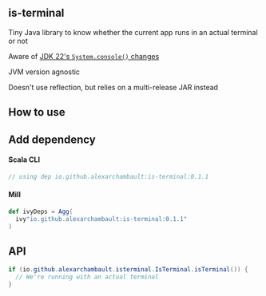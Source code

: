 ## is-terminal

Tiny Java library to know whether the current app runs in an actual terminal or not

Aware of [JDK 22's `System.console()` changes](https://www.oracle.com/java/technologies/javase/22-relnote-issues.html#JDK-8308591)

JVM version agnostic

Doesn't use reflection, but relies on a multi-release JAR instead

## How to use

## Add dependency

#### Scala CLI

```scala
// using dep io.github.alexarchambault:is-terminal:0.1.1
```

#### Mill

```scala
def ivyDeps = Agg(
  ivy"io.github.alexarchambault:is-terminal:0.1.1"
)
```

## API

```java
if (io.github.alexarchambault.isterminal.IsTerminal.isTerminal()) {
  // We're running with an actual terminal
}
```
